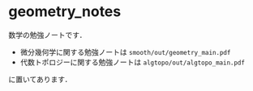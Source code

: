 # geometry_notes

数学の勉強ノートです．

- 微分幾何学に関する勉強ノートは `smooth/out/geometry_main.pdf`
- 代数トポロジーに関する勉強ノートは `algtopo/out/algtopo_main.pdf`

に置いてあります．